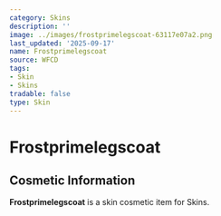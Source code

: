 ```yaml
---
category: Skins
description: ''
image: ../images/frostprimelegscoat-63117e07a2.png
last_updated: '2025-09-17'
name: Frostprimelegscoat
source: WFCD
tags:
- Skin
- Skins
tradable: false
type: Skin
---
```


# Frostprimelegscoat

## Cosmetic Information

**Frostprimelegscoat** is a skin cosmetic item for Skins.

